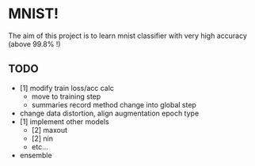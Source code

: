 # MNIST!

The aim of this project is to learn mnist classifier with very high accuracy (above 99.8% !)

## TODO

* [1] modify train loss/acc calc
    * move to training step
    * summaries record method change into global step
* change data distortion, align augmentation epoch type
* [1] implement other models
    * [2] maxout
    * [2] nin
    * etc...
* ensemble

